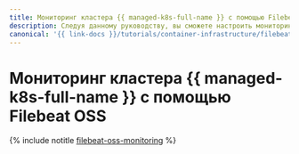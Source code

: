 ```yaml
---
title: Мониторинг кластера {{ managed-k8s-full-name }} с помощью Filebeat OSS
description: Следуя данному руководству, вы сможете настроить мониторинг кластера {{ managed-k8s-name }} с помощью Filebeat OSS.
canonical: '{{ link-docs }}/tutorials/container-infrastructure/filebeat-oss-monitoring'
---
```


# Мониторинг кластера {{ managed-k8s-full-name }} с помощью Filebeat OSS

{% include notitle [filebeat-oss-monitoring](../../_tutorials/k8s/filebeat-oss-monitoring.md) %}
